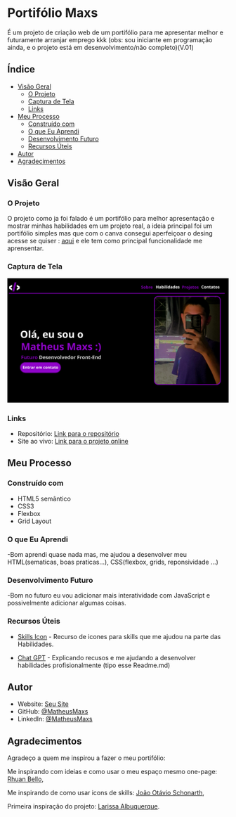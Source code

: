 # Portifólio Maxs

É um projeto de criação web de um portifólio para me apresentar melhor e futuramente arranjar emprego kkk (obs: sou iniciante em programação ainda, e o projeto está em desenvolvimento/não completo)(V.01)

## Índice

- [Visão Geral](#visão-geral)
  - [O Projeto](#o-projeto)
  - [Captura de Tela](#captura-de-tela)
  - [Links](#links)
- [Meu Processo](#meu-processo)
  - [Construído com](#construído-com)
  - [O que Eu Aprendi](#o-que-eu-aprendi)
  - [Desenvolvimento Futuro](#desenvolvimento-futuro)
  - [Recursos Úteis](#recursos-úteis)
- [Autor](#autor)
- [Agradecimentos](#agradecimentos)

## Visão Geral

### O Projeto

O projeto como ja foi falado é um portifólio para melhor apresentação e mostrar minhas habilidades em um projeto real, a ideia principal foi um portifólio simples mas que com o canva consegui aperfeiçoar o desing acesse se quiser : [aqui](https://encurtador.com.br/H325e) e ele tem como principal funcionalidade me aprensentar.

### Captura de Tela

![](./I.png)

### Links

- Repositório: [Link para o repositório](https://github.com/MatheusMaxs/Meu-portifolio)
- Site ao vivo: [Link para o projeto online](https://MatheusMaxs.vercel.app)

## Meu Processo

### Construído com

- HTML5 semântico
- CSS3
- Flexbox
- Grid Layout

### O que Eu Aprendi

-Bom aprendi quase nada mas, me ajudou a desenvolver meu HTML(sematicas, boas praticas...), CSS(flexbox, grids, reponsividade ...)

### Desenvolvimento Futuro

-Bom no futuro eu vou adicionar mais interatividade com JavaScript e possivelmente adicionar algumas coisas.

### Recursos Úteis

- [Skills Icon](https://skillicons.dev/) - Recurso de icones para skills que me ajudou na parte das Habilidades.

- [Chat GPT](https://chatgpt.com) - Explicando recusos e me ajudando a desenvolver habilidades profisionalmente (tipo esse Readme.md)

## Autor

- Website: [Seu Site](https://www.MatheusMaxs.com)
- GitHub: [@MatheusMaxs](https://github.com/MatheusMaxs)
- LinkedIn: [@MatheusMaxs](https://linkedin.com/in/MatheusMaxs)

## Agradecimentos

Agradeço a quem me inspirou a fazer o meu portifólio: 

Me inspirando com ideias e como usar o meu espaço mesmo one-page: [Rhuan Bello](https://www.rhuanbello.com/), 

Me inspirando de como usar icons de skills: [João Otávio Schonarth](https://github.com/joschonarth), 

Primeira inspiração do projeto: [Larissa Albuquerque](https://github.com/larialbu).
